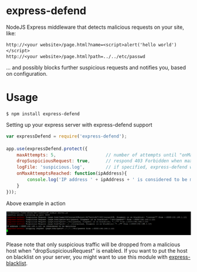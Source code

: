 # express-defend

NodeJS Express middleware that detects malicious requests on your site, like:<br/>

```
http://<your website>/page.html?name=<script>alert('hello world')</script>
http://<your website>/page.html?path=../../etc/passwd
```

... and possibly blocks further suspicious requests and notifies you, based on configuration.

# Usage

```
$ npm install express-defend
```

Setting up your express server with express-defend support
```javascript
var expressDefend = require('express-defend');

app.use(expressDefend.protect({ 
    maxAttempts: 5,                   // number of attempts until "onMaxAttemptsReached" gets triggered
    dropSuspiciousRequest: true,      // respond 403 Forbidden when max attempts count is reached
    logFile: 'suspicious.log',        // if specified, express-defend will log it's output here
    onMaxAttemptsReached: function(ipAddress){
        console.log('IP address ' + ipAddress + ' is considered to be malicious');
    } 
}));
```

Above example in action

![Screenshot](https://raw.githubusercontent.com/akos-sereg/express-defend/master/doc/sample.png "Above example in action")

Please note that only suspicious traffic will be dropped from a malicious host when "dropSuspiciousRequest" is enabled. 
If you want to put the host on blacklist on your server, you might want to use this module with [express-blacklist](https://github.com/akos-sereg/express-blacklist).
